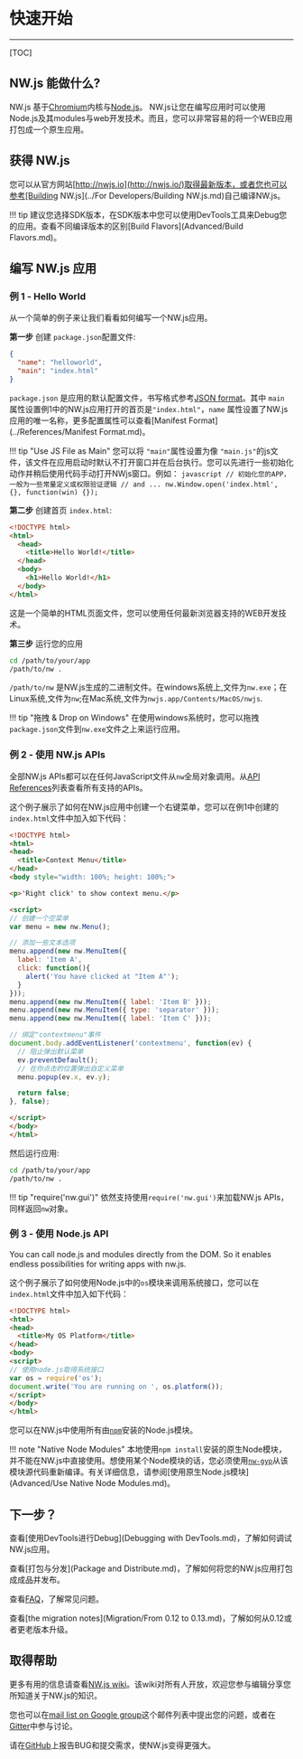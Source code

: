 # 快速开始
---

[TOC]

## NW.js 能做什么?
NW.js 基于[Chromium](http://www.chromium.org)内核与[Node.js](http://nodejs.org/)。
NW.js让您在编写应用时可以使用Node.js及其modules与web开发技术。而且，您可以非常容易的将一个WEB应用打包成一个原生应用。

## 获得 NW.js

您可以从官方网站[http://nwjs.io](http://nwjs.io/)取得最新版本，或者您也可以参考[Building NW.js](../For Developers/Building NW.js.md)自己编译NW.js。

!!! tip
    建议您选择SDK版本，在SDK版本中您可以使用DevTools工具来Debug您的应用。查看不同编译版本的区别[Build Flavors](Advanced/Build Flavors.md)。

## 编写 NW.js 应用

### 例 1 - Hello World

从一个简单的例子来让我们看看如何编写一个NW.js应用。

**第一步** 创建 `package.json`配置文件:

```json
{
  "name": "helloworld",
  "main": "index.html"
}
```

`package.json` 是应用的默认配置文件，书写格式参考[JSON format](http://www.json.org/)。其中 `main` 属性设置例1中的NW.js应用打开的首页是`"index.html"`，`name` 属性设置了NW.js应用的唯一名称，更多配置属性可以查看[Manifest Format](../References/Manifest Format.md)。

!!! tip "Use JS File as Main"
    您可以将 `"main"`属性设置为像 `"main.js"`的js文件，该文件在应用启动时默认不打开窗口并在后台执行。您可以先进行一些初始化动作并稍后使用代码手动打开NWjs窗口。例如：
    ```javascript
    // 初始化您的APP，一般为一些常量定义或权限验证逻辑
    // and ...
    nw.Window.open('index.html', {}, function(win) {});
    ```

**第二步** 创建首页 `index.html`:

```html
<!DOCTYPE html>
<html>
  <head>
    <title>Hello World!</title>
  </head>
  <body>
    <h1>Hello World!</h1>
  </body>
</html>
```

这是一个简单的HTML页面文件，您可以使用任何最新浏览器支持的WEB开发技术。

**第三步** 运行您的应用

```bash
cd /path/to/your/app
/path/to/nw .
```

`/path/to/nw` 是NW.js生成的二进制文件。在windows系统上,文件为`nw.exe`；在Linux系统,文件为`nw`;在Mac系统,文件为`nwjs.app/Contents/MacOS/nwjs`.

!!! tip "拖拽 &amp; Drop on Windows"
    在使用windows系统时，您可以拖拽`package.json`文件到`nw.exe`文件之上来运行应用。

### 例 2 - 使用 NW.js APIs

全部NW.js APIs都可以在任何JavaScript文件从`nw`全局对象调用。从[API References](../index.md#references)列表查看所有支持的APIs。

这个例子展示了如何在NW.js应用中创建一个右键菜单，您可以在例1中创建的`index.html`文件中加入如下代码：

```html
<!DOCTYPE html>
<html>
<head>
  <title>Context Menu</title>
</head>
<body style="width: 100%; height: 100%;">

<p>'Right click' to show context menu.</p>

<script>
// 创建一个空菜单
var menu = new nw.Menu();

// 添加一些文本选项
menu.append(new nw.MenuItem({
  label: 'Item A',
  click: function(){
    alert('You have clicked at "Item A"');
  }
}));
menu.append(new nw.MenuItem({ label: 'Item B' }));
menu.append(new nw.MenuItem({ type: 'separator' }));
menu.append(new nw.MenuItem({ label: 'Item C' }));

// 绑定"contextmenu"事件
document.body.addEventListener('contextmenu', function(ev) {
  // 阻止弹出默认菜单
  ev.preventDefault();
  // 在你点击的位置弹出自定义菜单
  menu.popup(ev.x, ev.y);

  return false;
}, false);

</script>  
</body>
</html>
```

然后运行应用:
```bash
cd /path/to/your/app
/path/to/nw .
```

!!! tip "require('nw.gui')"
	依然支持使用`require('nw.gui')`来加载NW.js APIs，同样返回`nw`对象。

### 例 3 - 使用 Node.js API

You can call node.js and modules directly from the DOM. So it enables endless possibilities for writing apps with nw.js.

这个例子展示了如何使用Node.js中的`os`模块来调用系统接口，您可以在`index.html`文件中加入如下代码：

```html
<!DOCTYPE html>
<html>
<head>
  <title>My OS Platform</title>
</head>
<body>
<script>
// 使用node.js取得系统接口
var os = require('os');
document.write('You are running on ', os.platform());
</script>
</body>
</html>
```

您可以在NW.js中使用所有由[`npm`](https://www.npmjs.com/)安装的Node.js模块。

!!! note "Native Node Modules"
    本地使用`npm install`安装的原生Node模块，并不能在NW.js中直接使用。想使用某个Node模块的话，您必须使用[`nw-gyp`](https://github.com/nwjs/nw-gyp)从该模块源代码重新编译。有关详细信息，请参阅[使用原生Node.js模块](Advanced/Use Native Node Modules.md)。

## 下一步？

查看[使用DevTools进行Debug](Debugging with DevTools.md)，了解如何调试NW.js应用。

查看[打包与分发](Package and Distribute.md)，了解如何将您的NW.js应用打包成成品并发布。

查看[FAQ](FAQ.md)，了解常见问题。

查看[the migration notes](Migration/From 0.12 to 0.13.md)，了解如何从0.12或者更老版本升级。

## 取得帮助

更多有用的信息请查看[NW.js wiki](https://github.com/nwjs/nw.js/wiki)。该wiki对所有人开放，欢迎您参与编辑分享您所知道关于NW.js的知识。

您也可以在[mail list on Google group](https://groups.google.com/forum/#!forum/nwjs-general)这个邮件列表中提出您的问题，或者在[Gitter](https://gitter.im/nwjs/nw.js)中参与讨论。

请在[GitHub](https://github.com/nwjs/nw.js/issues)上报告BUG和提交需求，使NW.js变得更强大。